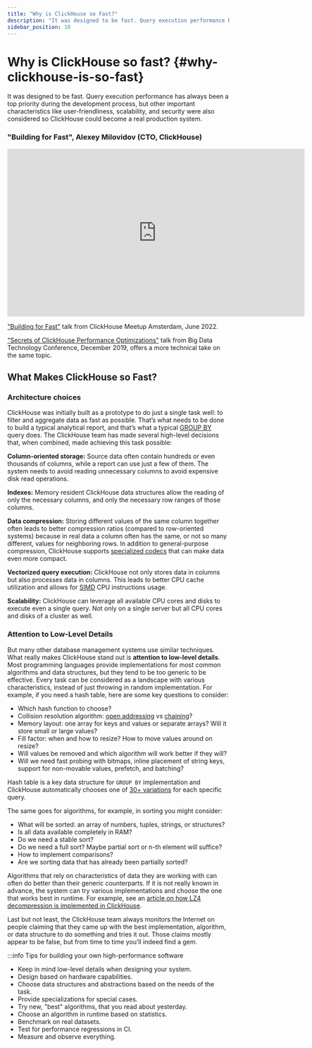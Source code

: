 ```yaml
---
title: "Why is ClickHouse so Fast?"
description: "It was designed to be fast. Query execution performance has always been a top priority during the development process, but other important characteristics like user-friendliness, scalability, and security were also considered so ClickHouse could become a real production system."
sidebar_position: 10
---
```


# Why is ClickHouse so fast? {#why-clickhouse-is-so-fast}

It was designed to be fast. Query execution performance has always been a top priority during the development process, but other important characteristics like user-friendliness, scalability, and security were also considered so ClickHouse could become a real production system.

### "Building for Fast", Alexey Milovidov (CTO, ClickHouse)

<iframe width="675" height="380" src="https://www.youtube.com/embed/CAS2otEoerM" frameborder="0" allow="accelerometer; autoplay; gyroscope; picture-in-picture" allowfullscreen></iframe>

["Building for Fast"](https://www.youtube.com/watch?v=CAS2otEoerM) talk from ClickHouse Meetup Amsterdam, June 2022.

["Secrets of ClickHouse Performance Optimizations"](https://www.youtube.com/watch?v=ZOZQCQEtrz8) talk from Big Data Technology Conference, December 2019, offers a more technical take on the same topic.

## What Makes ClickHouse so Fast?

### Architecture choices

ClickHouse was initially built as a prototype to do just a single task well: to filter and aggregate data as fast as possible. That’s what needs to be done to build a typical analytical report, and that’s what a typical [GROUP BY](../sql-reference/statements/select/group-by.md) query does. The ClickHouse team has made several high-level decisions that, when combined, made achieving this task possible:

**Column-oriented storage:** Source data often contain hundreds or even thousands of columns, while a report can use just a few of them. The system needs to avoid reading unnecessary columns to avoid expensive disk read operations.

**Indexes:** Memory resident ClickHouse data structures allow the reading of only the necessary columns, and only the necessary row ranges of those columns.

**Data compression:** Storing different values of the same column together often leads to better compression ratios (compared to row-oriented systems) because in real data a column often has the same, or not so many different, values for neighboring rows. In addition to general-purpose compression, ClickHouse supports [specialized codecs](../sql-reference/statements/create/table.md/#specialized-codecs) that can make data even more compact.

**Vectorized query execution:** ClickHouse not only stores data in columns but also processes data in columns. This leads to better CPU cache utilization and allows for [SIMD](https://en.wikipedia.org/wiki/SIMD) CPU instructions usage.

**Scalability:** ClickHouse can leverage all available CPU cores and disks to execute even a single query. Not only on a single server but all CPU cores and disks of a cluster as well.

### Attention to Low-Level Details

But many other database management systems use similar techniques. What really makes ClickHouse stand out is **attention to low-level details**. Most programming languages provide implementations for most common algorithms and data structures, but they tend to be too generic to be effective. Every task can be considered as a landscape with various characteristics, instead of just throwing in random implementation. For example, if you need a hash table, here are some key questions to consider:

- Which hash function to choose?
- Collision resolution algorithm: [open addressing](https://en.wikipedia.org/wiki/Open_addressing) vs [chaining](https://en.wikipedia.org/wiki/Hash_table#Separate_chaining)?
- Memory layout: one array for keys and values or separate arrays? Will it store small or large values?
- Fill factor: when and how to resize? How to move values around on resize?
- Will values be removed and which algorithm will work better if they will?
- Will we need fast probing with bitmaps, inline placement of string keys, support for non-movable values, prefetch, and batching?

Hash table is a key data structure for `GROUP BY` implementation and ClickHouse automatically chooses one of [30+ variations](https://github.com/ClickHouse/ClickHouse/blob/master/src/Interpreters/Aggregator.h) for each specific query.

The same goes for algorithms, for example, in sorting you might consider:

- What will be sorted: an array of numbers, tuples, strings, or structures?
- Is all data available completely in RAM?
- Do we need a stable sort?
- Do we need a full sort? Maybe partial sort or n-th element will suffice?
- How to implement comparisons?
- Are we sorting data that has already been partially sorted?

Algorithms that rely on characteristics of data they are working with can often do better than their generic counterparts. If it is not really known in advance, the system can try various implementations and choose the one that works best in runtime. For example, see an [article on how LZ4 decompression is implemented in ClickHouse](https://habr.com/en/company/yandex/blog/457612/).

Last but not least, the ClickHouse team always monitors the Internet on people claiming that they came up with the best implementation, algorithm, or data structure to do something and tries it out. Those claims mostly appear to be false, but from time to time you’ll indeed find a gem.

:::info Tips for building your own high-performance software

- Keep in mind low-level details when designing your system.
- Design based on hardware capabilities.
- Choose data structures and abstractions based on the needs of the task.
- Provide specializations for special cases.
- Try new, "best" algorithms, that you read about yesterday.
- Choose an algorithm in runtime based on statistics.
- Benchmark on real datasets.
- Test for performance regressions in CI.
- Measure and observe everything.

